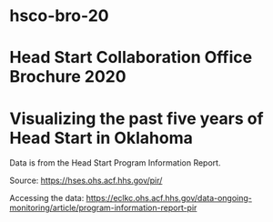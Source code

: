 # hsco-bro-20
 
# Head Start Collaboration Office Brochure 2020

# Visualizing the past five years of Head Start in Oklahoma

Data is from the Head Start Program Information Report.

Source: https://hses.ohs.acf.hhs.gov/pir/

Accessing the data: https://eclkc.ohs.acf.hhs.gov/data-ongoing-monitoring/article/program-information-report-pir
